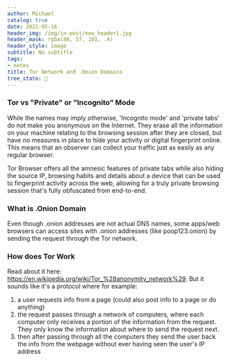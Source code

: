 ```yaml
---
author: Michael
catalog: true
date: 2021-05-16
header_img: /img/in-post/new_header1.jpg
header_mask: rgba(40, 57, 101, .4)
header_style: image
subtitle: No subtitle
tags:
- notes
title: Tor Network and .Onion Domains
tree_state: 🌱
---
```


### Tor vs "Private" or "Incognito" Mode
While the names may imply otherwise, 'Incognito mode' and 'private tabs' do not make you anonymous on the Internet. They erase all the information on your machine relating to the browsing session after they are closed, but have no measures in place to hide your activity or digital fingerprint online. This means that an observer can collect your traffic just as easily as any regular browser.

Tor Browser offers all the amnesic features of private tabs while also hiding the source IP, browsing habits and details about a device that can be used to fingerprint activity across the web, allowing for a truly private browsing session that's fully obfuscated from end-to-end.


### What is .Onion Domain
Even though .onion addresses are not actual DNS names, some apps/web browsers can access sites with .onion addresses (like poop123.onion) by sending the request through the Tor network.

### How does Tor Work
Read about it here: https://en.wikipedia.org/wiki/Tor_%28anonymity_network%29. But it sounds like it's a protocol where for example:
1. a user requests info from a page (could also post info to a page or do anything)
2. the request passes through a network of computers, where each computer only receives a portion of the information from the request. They only know the information about where to send the request next.
3. then after passing through all the computers they send the user back the info from the webpage without ever having seen the user's IP address
